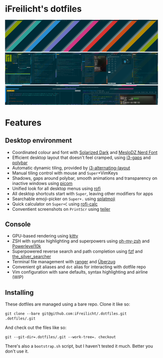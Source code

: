 # iFreilicht's dotfiles

![clean screenshot](.dotfiles/images/screenshots/2020-11-01_clean.png "Clean")
![busy screenshot](.dotfiles/images/screenshots/2020-11-01_busy.png "Busy")
![notification detail](.dotfiles/images/screenshots/2020-11-01_dunst.png "Notification detail")

# Features 

## Desktop environment

- Coordinated colour and font with [Solarized Dark](https://ethanschoonover.com/solarized/) and [MesloDZ Nerd Font](https://github.com/ryanoasis/nerd-fonts/tree/master/patched-fonts/Meslo)
- Efficient desktop layout that doesn't feel cramped, using [i3-gaps](https://github.com/Airblader/i3) and [polybar](https://github.com/polybar/polybar)
- Automatic dynamic tiling, provided by [i3-alternating-layout](https://github.com/olemartinorg/i3-alternating-layout)
- Manual tiling control with mouse and `Super`+VimKeys
- Shadows, gaps around polybar, smooth animations and transparency on inactive windows using [picom](https://github.com/yshui/picom)
- Unified look for all desktop menus using [rofi](https://github.com/davatorium/rofi)
- All desktop shortcuts start with `Super`, leaving other modifiers for apps
- Searchable emoji-picker on `Super+.` using [splatmoji](https://github.com/cspeterson/splatmoji)
- Quick calculator on `Super+C` using [rofi-calc](https://github.com/svenstaro/rofi-calc)
- Conventient screenshots on `PrintScr` using [teiler](https://github.com/carnager/teiler) 

## Console
- GPU-based rendering using [kitty](https://sw.kovidgoyal.net/kitty/)
- ZSH with syntax highlighting and superpowers using [oh-my-zsh](https://github.com/ohmyzsh/ohmyzsh) and [Powerlevel10k](https://github.com/romkatv/powerlevel10k)
- Superpowered reverse search and path completion using [fzf](https://github.com/junegunn/fzf) and [the_silver_searcher](https://github.com/ggreer/the_silver_searcher)
- Terminal file management with [ranger](https://github.com/ranger/ranger) and [Überzug](https://github.com/seebye/ueberzug)
- Convenient git aliases and `dot` alias for interacting with dotfile repo
- Vim configuration with sane defaults, syntax highlighting and airline (WIP)

## Installing
These dotfiles are managed using a bare repo. Clone it like so:
```
git clone --bare git@github.com:iFreilicht/.dotfiles.git .dotfiles/.git
```
And check out the files like so:
```
git --git-dir=.dotfiles/.git --work-tree=. checkout
```
There's also a `bootstrap.sh` script, but I haven't tested it much. Better you don't use it.
